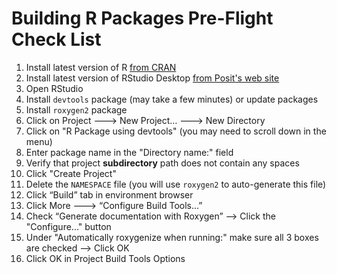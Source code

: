 # Building R Packages Pre-Flight Check List

1. Install latest version of R [from CRAN](https://cran.r-project.org)
2. Install latest version of RStudio Desktop [from Posit's web site](https://posit.co/download/rstudio-desktop/#download)
5. Open RStudio
6. Install `devtools` package (may take a few minutes) or update packages
4. Install `roxygen2` package
5. Click on Project ---> New Project… ---> New Directory
6. Click on "R Package using devtools" (you may need to scroll down in the menu)
7. Enter package name in the "Directory name:" field
9. Verify that project **subdirectory** path does not contain any spaces
8. Click "Create Project"
9. Delete the `NAMESPACE` file (you will use `roxygen2` to auto-generate this file)
10. Click “Build” tab in environment browser
14. Click More ---> “Configure Build Tools…”
15. Check “Generate documentation with Roxygen” --> Click the "Configure..." button
16. Under "Automatically roxygenize when running:" make sure all 3 boxes are checked —> Click OK
17. Click OK in Project Build Tools Options

